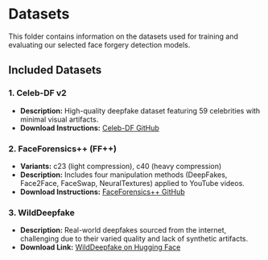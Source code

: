# Datasets

This folder contains information on the datasets used for training and evaluating our selected face forgery detection models.

## Included Datasets

### 1. Celeb-DF v2
- **Description:** High-quality deepfake dataset featuring 59 celebrities with minimal visual artifacts.
- **Download Instructions:** [Celeb-DF GitHub](https://github.com/yuezunli/celeb-deepfakeforensics)

### 2. FaceForensics++ (FF++)
- **Variants:** c23 (light compression), c40 (heavy compression)
- **Description:** Includes four manipulation methods (DeepFakes, Face2Face, FaceSwap, NeuralTextures) applied to YouTube videos.
- **Download Instructions:** [FaceForensics++ GitHub](https://github.com/ondyari/FaceForensics)

### 3. WildDeepfake
- **Description:** Real-world deepfakes sourced from the internet, challenging due to their varied quality and lack of synthetic artifacts.
- **Download Link:** [WildDeepfake on Hugging Face](https://huggingface.co/datasets/xingjunm/WildDeepfake/tree/main/deepfake_in_the_wild/real_train)
